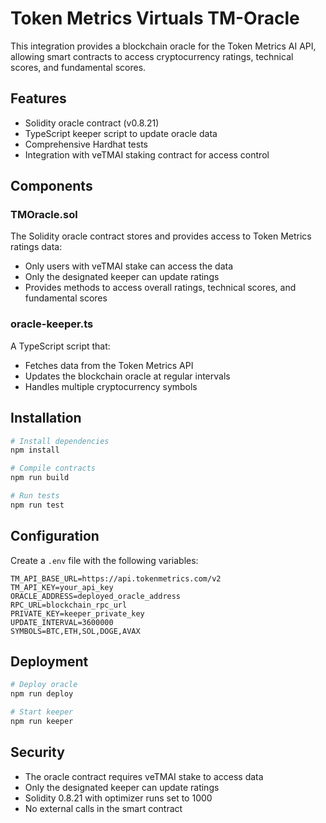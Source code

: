 # Token Metrics Virtuals TM-Oracle

This integration provides a blockchain oracle for the Token Metrics AI API, allowing smart contracts to access cryptocurrency ratings, technical scores, and fundamental scores.

## Features

- Solidity oracle contract (v0.8.21)
- TypeScript keeper script to update oracle data
- Comprehensive Hardhat tests
- Integration with veTMAI staking contract for access control

## Components

### TMOracle.sol

The Solidity oracle contract stores and provides access to Token Metrics ratings data:
- Only users with veTMAI stake can access the data
- Only the designated keeper can update ratings
- Provides methods to access overall ratings, technical scores, and fundamental scores

### oracle-keeper.ts

A TypeScript script that:
- Fetches data from the Token Metrics API
- Updates the blockchain oracle at regular intervals
- Handles multiple cryptocurrency symbols

## Installation

```bash
# Install dependencies
npm install

# Compile contracts
npm run build

# Run tests
npm run test
```

## Configuration

Create a `.env` file with the following variables:
```
TM_API_BASE_URL=https://api.tokenmetrics.com/v2
TM_API_KEY=your_api_key
ORACLE_ADDRESS=deployed_oracle_address
RPC_URL=blockchain_rpc_url
PRIVATE_KEY=keeper_private_key
UPDATE_INTERVAL=3600000
SYMBOLS=BTC,ETH,SOL,DOGE,AVAX
```

## Deployment

```bash
# Deploy oracle
npm run deploy

# Start keeper
npm run keeper
```

## Security

- The oracle contract requires veTMAI stake to access data
- Only the designated keeper can update ratings
- Solidity 0.8.21 with optimizer runs set to 1000
- No external calls in the smart contract
